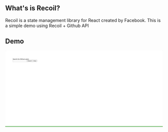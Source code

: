 ## What's is Recoil?

Recoil is a state management library for React created by Facebook. This is a simple demo using Recoil + Github API

## Demo

![Application Gif](https://github.com/iamtchelo/recoil-example/blob/master/screenshots/app.gif)
